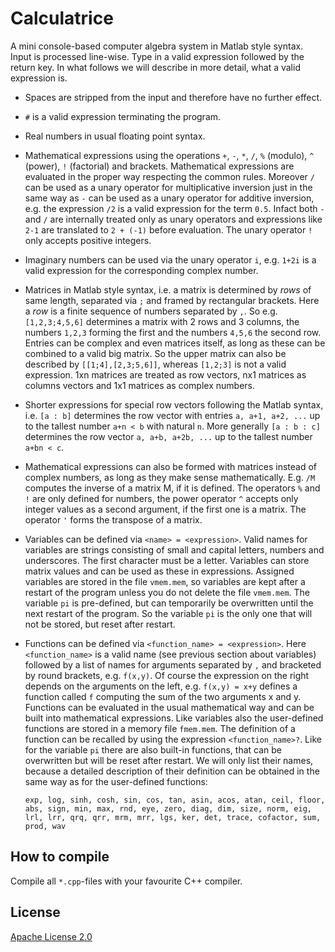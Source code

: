 # Calculatrice

A mini console-based computer algebra system in Matlab style syntax. Input is processed line-wise. Type in a valid expression followed by the return key. In what follows we will describe in more detail, what a valid expression is. 

- Spaces are stripped from the input and therefore have no further effect.

- `#` is a valid expression terminating the program.

- Real numbers in usual floating point syntax.

- Mathematical expressions using the operations `+`, `-`, `*`, `/`, `%` (modulo), `^` (power), `!` (factorial) and brackets. Mathematical expressions are evaluated in the proper way respecting the common rules. Moreover `/` can be used as a unary operator for multiplicative inversion just in the same way as `-` can be used as a unary operator for additive inversion, e.g. the expression `/2` is a valid expression for the term `0.5`. Infact both `-` and `/` are internally treated only as unary operators and expressions like `2-1` are translated to `2 + (-1)` before evaluation. The unary operator `!` only accepts positive integers.

- Imaginary numbers can be used via the unary operator `i`, e.g. `1+2i` is a valid expression for the corresponding complex number.

- Matrices in Matlab style syntax, i.e. a matrix is determined by *rows* of same length, separated via `;` and framed by rectangular brackets. Here a *row* is a finite sequence of numbers separated by `,`. So e.g. `[1,2,3;4,5,6]` determines a matrix with 2 rows and 3 columns, the numbers `1,2,3` forming the first and the numbers `4,5,6` the second row. Entries can be complex and even matrices itself, as long as these can be combined to a valid big matrix. So the upper matrix can also be described by `[[1;4],[2,3;5,6]]`, whereas `[1,2;3]` is not a valid expression. 1xn matrices are treated as row vectors, nx1 matrices as columns vectors and 1x1 matrices as complex numbers.

- Shorter expressions for special row vectors following the Matlab syntax, i.e. `[a : b]` determines the row vector with entries `a, a+1, a+2, ...` up to the tallest number `a+n < b` with natural `n`. More generally `[a : b : c]` determines the row vector `a, a+b, a+2b, ...` up to the tallest number `a+bn < c`.

- Mathematical expressions can also be formed with matrices instead of complex numbers, as long as they make sense mathematically. E.g. `/M` computes the inverse of a matrix M, if it is defined. The operators `%` and `!` are only defined for numbers, the power operator `^` accepts only integer values as a second argument, if the first one is a matrix. The operator `'` forms the transpose of a matrix.

- Variables can be defined via `<name> = <expression>`. Valid names for variables are strings consisting of small and capital letters, numbers and underscores. The first character must be a letter. Variables can store matrix values and can be used as these in expressions. Assigned variables are stored in the file `vmem.mem`, so variables are kept after a restart of the program unless you do not delete the file `vmem.mem`. The variable `pi` is pre-defined, but can temporarily be overwritten until the next restart of the program. So the variable `pi` is the only one that will not be stored, but reset after restart. 

- Functions can be defined via `<function_name> = <expression>`. Here `<function_name>` is a valid name (see previous section about variables) followed by a list of names for arguments separated by `,` and bracketed by round brackets, e.g. `f(x,y)`. Of course the expression on the right depends on the arguments on the left, e.g. `f(x,y) = x+y` defines a function called `f` computing the sum of the two arguments x and y. Functions can be evaluated in the usual mathematical way and can be built into mathematical expressions. Like variables also the user-defined functions are stored in a memory file `fmem.mem`. The definition of a function can be recalled by using the expression `<function_name>?`. Like for the variable `pi` there are also built-in functions, that can be overwritten but will be reset after restart. We will only list their names, because a detailed description of their definition can be obtained in the same way as for the user-defined functions:

    `exp, log, sinh, cosh, sin, cos, tan, asin, acos, atan, ceil, floor, abs, sign, min, max, rnd, eye, zero, diag, dim, size, norm, eig, lrl, lrr, qrq, qrr, mrm, mrr, lgs, ker, det, trace, cofactor, sum, prod, wav`
    
## How to compile

Compile all `*.cpp`-files with your favourite C++ compiler.
    
## License

[Apache License 2.0](LICENSE)

